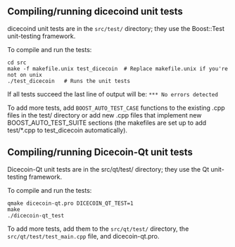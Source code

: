 Compiling/running dicecoind unit tests
------------------------------------

dicecoind unit tests are in the `src/test/` directory; they
use the Boost::Test unit-testing framework.

To compile and run the tests:

	cd src
	make -f makefile.unix test_dicecoin  # Replace makefile.unix if you're not on unix
	./test_dicecoin   # Runs the unit tests

If all tests succeed the last line of output will be:
`*** No errors detected`

To add more tests, add `BOOST_AUTO_TEST_CASE` functions to the existing
.cpp files in the test/ directory or add new .cpp files that
implement new BOOST_AUTO_TEST_SUITE sections (the makefiles are
set up to add test/*.cpp to test_dicecoin automatically).


Compiling/running Dicecoin-Qt unit tests
---------------------------------------

Dicecoin-Qt unit tests are in the src/qt/test/ directory; they
use the Qt unit-testing framework.

To compile and run the tests:

	qmake dicecoin-qt.pro DICECOIN_QT_TEST=1
	make
	./dicecoin-qt_test

To add more tests, add them to the `src/qt/test/` directory,
the `src/qt/test/test_main.cpp` file, and dicecoin-qt.pro.
